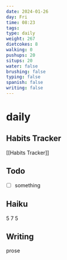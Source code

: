 ```yaml
---
date: 2024-01-26
day: Fri
time: 08:23
tags: 
type: daily
weight: 267
dietcokes: 8
walking: 0
pushups: 20
situps: 20
water: false
brushing: false
typing: false
spanish: false
writing: false
---
```

# daily

## Habits Tracker
[[Habits Tracker]]

## Todo
- [ ] something 
## Haiku
5
7
5
## Writing
prose